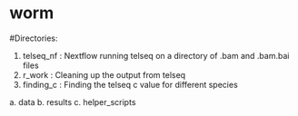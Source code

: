 # worm
#Directories: 

1. telseq_nf : Nextflow running telseq on a directory of .bam and .bam.bai files
2. r_work : Cleaning up the output from telseq
3. finding_c : Finding the telseq c value for different species

a. data
b. results
c. helper_scripts
